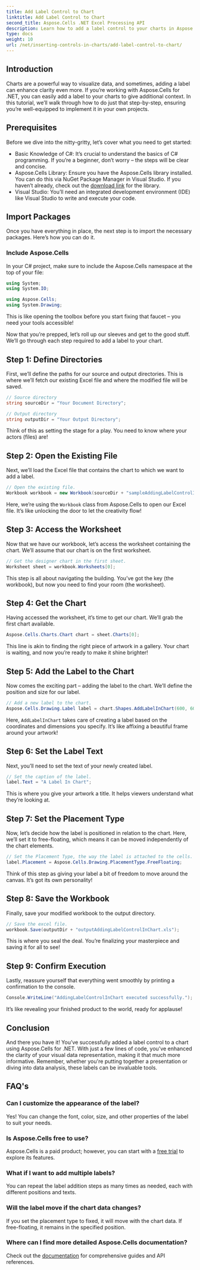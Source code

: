 ```yaml
---
title: Add Label Control to Chart
linktitle: Add Label Control to Chart
second_title: Aspose.Cells .NET Excel Processing API
description: Learn how to add a label control to your charts in Aspose.Cells for .NET with this step-by-step guide. Enhance your data visualization.
type: docs
weight: 10
url: /net/inserting-controls-in-charts/add-label-control-to-chart/
---
```

## Introduction

Charts are a powerful way to visualize data, and sometimes, adding a label can enhance clarity even more. If you’re working with Aspose.Cells for .NET, you can easily add a label to your charts to give additional context. In this tutorial, we’ll walk through how to do just that step-by-step, ensuring you’re well-equipped to implement it in your own projects.

## Prerequisites

Before we dive into the nitty-gritty, let’s cover what you need to get started:

- Basic Knowledge of C#: It’s crucial to understand the basics of C# programming. If you’re a beginner, don’t worry – the steps will be clear and concise.
- Aspose.Cells Library: Ensure you have the Aspose.Cells library installed. You can do this via NuGet Package Manager in Visual Studio. If you haven’t already, check out the [download link](https://releases.aspose.com/cells/net/) for the library.
- Visual Studio: You’ll need an integrated development environment (IDE) like Visual Studio to write and execute your code.

## Import Packages

Once you have everything in place, the next step is to import the necessary packages. Here’s how you can do it.

### Include Aspose.Cells

In your C# project, make sure to include the Aspose.Cells namespace at the top of your file:

```csharp
using System;
using System.IO;

using Aspose.Cells;
using System.Drawing;
```

This is like opening the toolbox before you start fixing that faucet – you need your tools accessible!

Now that you’re prepped, let’s roll up our sleeves and get to the good stuff. We’ll go through each step required to add a label to your chart.

## Step 1: Define Directories

First, we’ll define the paths for our source and output directories. This is where we’ll fetch our existing Excel file and where the modified file will be saved.

```csharp
// Source directory
string sourceDir = "Your Document Directory";

// Output directory
string outputDir = "Your Output Directory";
```

Think of this as setting the stage for a play. You need to know where your actors (files) are!

## Step 2: Open the Existing File

Next, we’ll load the Excel file that contains the chart to which we want to add a label. 

```csharp
// Open the existing file.
Workbook workbook = new Workbook(sourceDir + "sampleAddingLabelControlInChart.xls");
```

Here, we’re using the `Workbook` class from Aspose.Cells to open our Excel file. It’s like unlocking the door to let the creativity flow!

## Step 3: Access the Worksheet

Now that we have our workbook, let’s access the worksheet containing the chart. We’ll assume that our chart is on the first worksheet.

```csharp
// Get the designer chart in the first sheet.
Worksheet sheet = workbook.Worksheets[0];
```

This step is all about navigating the building. You’ve got the key (the workbook), but now you need to find your room (the worksheet).

## Step 4: Get the Chart

Having accessed the worksheet, it’s time to get our chart. We’ll grab the first chart available.

```csharp
Aspose.Cells.Charts.Chart chart = sheet.Charts[0];
```

This line is akin to finding the right piece of artwork in a gallery. Your chart is waiting, and now you’re ready to make it shine brighter!

## Step 5: Add the Label to the Chart

Now comes the exciting part – adding the label to the chart. We’ll define the position and size for our label.

```csharp
// Add a new label to the chart.
Aspose.Cells.Drawing.Label label = chart.Shapes.AddLabelInChart(600, 600, 350, 900);
```

Here, `AddLabelInChart` takes care of creating a label based on the coordinates and dimensions you specify. It’s like affixing a beautiful frame around your artwork!

## Step 6: Set the Label Text

Next, you’ll need to set the text of your newly created label. 

```csharp
// Set the caption of the label.
label.Text = "A Label In Chart";
```

This is where you give your artwork a title. It helps viewers understand what they’re looking at.

## Step 7: Set the Placement Type

Now, let’s decide how the label is positioned in relation to the chart. Here, we’ll set it to free-floating, which means it can be moved independently of the chart elements.

```csharp
// Set the Placement Type, the way the label is attached to the cells.
label.Placement = Aspose.Cells.Drawing.PlacementType.FreeFloating; 
```

Think of this step as giving your label a bit of freedom to move around the canvas. It’s got its own personality!

## Step 8: Save the Workbook

Finally, save your modified workbook to the output directory. 

```csharp
// Save the excel file.
workbook.Save(outputDir + "outputAddingLabelControlInChart.xls");
```

This is where you seal the deal. You’re finalizing your masterpiece and saving it for all to see!

## Step 9: Confirm Execution

Lastly, reassure yourself that everything went smoothly by printing a confirmation to the console.

```csharp
Console.WriteLine("AddingLabelControlInChart executed successfully.");
```

It’s like revealing your finished product to the world, ready for applause!

## Conclusion

And there you have it! You’ve successfully added a label control to a chart using Aspose.Cells for .NET. With just a few lines of code, you’ve enhanced the clarity of your visual data representation, making it that much more informative. Remember, whether you're putting together a presentation or diving into data analysis, these labels can be invaluable tools.

## FAQ's

### Can I customize the appearance of the label?
Yes! You can change the font, color, size, and other properties of the label to suit your needs.

### Is Aspose.Cells free to use?
Aspose.Cells is a paid product; however, you can start with a [free trial](https://releases.aspose.com/) to explore its features.

### What if I want to add multiple labels?
You can repeat the label addition steps as many times as needed, each with different positions and texts.

### Will the label move if the chart data changes?
If you set the placement type to fixed, it will move with the chart data. If free-floating, it remains in the specified position.

### Where can I find more detailed Aspose.Cells documentation?
Check out the [documentation](https://reference.aspose.com/cells/net/) for comprehensive guides and API references.
